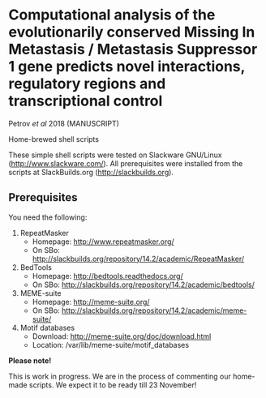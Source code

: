# Computational analysis of the evolutionarily conserved Missing In Metastasis / Metastasis Suppressor 1 gene predicts novel interactions, regulatory regions and transcriptional control

Petrov _et al_ 2018 (MANUSCRIPT)

Home-brewed shell scripts

These simple shell scripts were tested on Slackware GNU/Linux (http://www.slackware.com/). All prerequisites were installed from the scripts at SlackBuilds.org (http://slackbuilds.org).

## Prerequisites

You need the following:

1.  RepeatMasker
    * Homepage: http://www.repeatmasker.org/
    * On SBo: http://slackbuilds.org/repository/14.2/academic/RepeatMasker/
2.  BedTools
    * Homepage: http://bedtools.readthedocs.org/
    * On SBo: http://slackbuilds.org/repository/14.2/academic/bedtools/
3.  MEME-suite
    * Homepage: http://meme-suite.org/
    * On SBo: http://slackbuilds.org/repository/14.2/academic/meme-suite/
4.  Motif databases
    * Download: http://meme-suite.org/doc/download.html
    * Location: /var/lib/meme-suite/motif_databases

**Please note!**

This is work in progress. We are in the process of commenting our home-made scripts. We expect it to be ready till 23 November!

